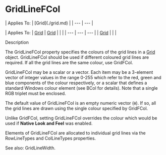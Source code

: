 




<h1 class="heading"><span class="name">GridLineFCol</span></h1>
| Applies To: | [Grid](./grid.md) |
| --- | ---  |

| Applies To: | [Grid](./grid.md) | [Grid](./grid.md) |  |  |
| --- | --- | ---  |
| [Grid](./grid.md) |  |  |


Description


The GridLineFCol property specifies the colours of the grid lines in a [Grid](./grid.md) object. GridLineFCol should be used if different coloured grid lines are required. If all the grid lines are the same colour, use GridFCol.



GridLineFCol may be a scalar or a vector. Each item may be a 3-element vector of integer values in the range 0-255 which refer to the red, green and blue components of the colour respectively, or a scalar that defines a standard Windows colour element (see BCol for details). Note that a single RGB triplet must be enclosed.


The default value of GridLineFCol is an empty numeric vector (`⍬`). If so, all the grid lines are drawn using the single colour specified by GridFCol.


Unlike GridFCol, setting GridLineFCol overrides the colour which would be used if **Native Look and Feel** was enabled.


Elements of GridLineFCol are allocated to individual grid lines via the RowLineTypes and ColLineTypes properties.


See also: GridLineWidth.


